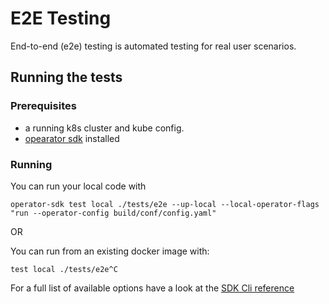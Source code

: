 # E2E Testing
End-to-end (e2e) testing is automated testing for real user scenarios.

## Running the tests
### Prerequisites
- a running k8s cluster and kube config.
- [opearator sdk](https://github.com/operator-framework/operator-sdk) installed

### Running

You can run your local code with
```$xslt
operator-sdk test local ./tests/e2e --up-local --local-operator-flags "run --operator-config build/conf/config.yaml"
```

OR

You can run from an existing docker image with:

```$xslt
test local ./tests/e2e^C
```
For a full list of available options have a look at the [SDK Cli reference](https://github.com/operator-framework/operator-sdk/blob/master/doc/sdk-cli-reference.md#test)
